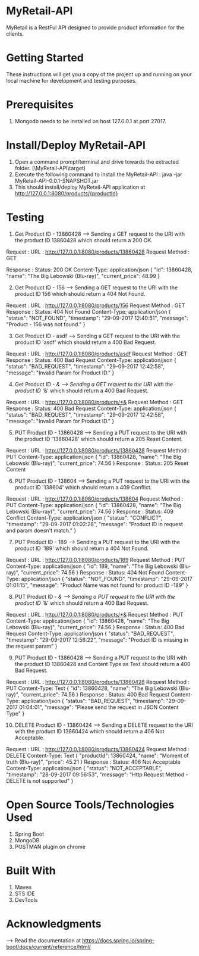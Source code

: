 MyRetail-API
============

MyRetail is a RestFul API designed to provide product information for the clients.


Getting Started
===============

These instructions will get you a copy of the project up and running on your local machine for development and testing purposes. 

Prerequisites
=============

1. Mongodb needs to be installed on host 127.0.0.1 at port 27017. 

Install/Deploy MyRetail-API
===========================

1. Open a command prompt/terminal and drive towards the extracted folder. (\MyRetail-API\target\)
2. Execute the following command to install the MyRetail-API :
	java -jar MyRetail-API-0.0.1-SNAPSHOT.jar
3. This should install/deploy MyRetail-API application at http://127.0.0.1:8080/products/{productId}


Testing
=======

1. Get Product ID - 13860428 --> Sending a GET request to the URI with the product ID 13860428 which should return a 200 OK.

Request :
		URL : http://127.0.0.1:8080/products/13860428
		Request Method : GET

Response :
		Status: 200 OK
		Content-Type: application/json
		{
		    "id": 13860428,
		    "name": "The Big Lebowski (Blu-ray)",
		    "current_price": 48.99
		} 

2. Get Product ID - 156  --> Sending a GET request to the URI with the product ID 156 which should return a 404 Not Found.

Request :
		URL : http://127.0.0.1:8080/products/156
		Request Method : GET
Response :
		Status: 404 Not Found
		Content-Type: application/json
		{
		    "status": "NOT_FOUND",
		    "timestamp": "29-09-2017 12:40:51",
		    "message": "Product - 156 was not found."
		}

3. Get Product ID -  asdf  --> Sending a GET request to the URI with the product ID 'asdf' which should return a 400 Bad Request.

Request :
		URL : http://127.0.0.1:8080/products/asdf
		Request Method : GET
Response :
		Status: 400 Bad Request
		Content-Type: application/json
		{
		    "status": "BAD_REQUEST",
		    "timestamp": "29-09-2017 12:42:58",
		    "message": "Invalid Param for Product ID."
		}

4. Get Product ID - *&  --> Sending a GET request to the URI with the product ID '*&' which should return a 400 Bad Request.

Request :
		URL : http://127.0.0.1:8080/products/*&
		Request Method : GET
Response :
		Status: 400 Bad Request
		Content-Type: application/json
		{
		    "status": "BAD_REQUEST",
		    "timestamp": "29-09-2017 12:42:58",
		    "message": "Invalid Param for Product ID."
		}
		
5. PUT Product ID - 13860428  --> Sending a PUT request to the URI with the product ID '13860428' which should return a 205 Reset Content.

Request :
		URL : http://127.0.0.1:8080/products/13860428
		Request Method : PUT
		Content-Type: application/json
		{
		    "id": 13860428,
		    "name": "The Big Lebowski (Blu-ray)",
		    "current_price": 74.56
		}
Response :
		Status: 205 Reset Content
		
		
6. PUT Product ID - 138604  --> Sending a PUT request to the URI with the product ID '138604' which should return a 409 Conflict.

Request :
		URL : http://127.0.0.1:8080/products/138604
		Request Method : PUT
		Content-Type: application/json
		{
		    "id": 13860428,
		    "name": "The Big Lebowski (Blu-ray)",
		    "current_price": 74.56
		}
Response :
		Status: 409 Conflict
		Content-Type: application/json
		{
		    "status": "CONFLICT",
		    "timestamp": "29-09-2017 01:02:28",
		    "message": "Product ID in request and param doesn't match."
		}

7. PUT Product ID - 189 --> Sending a PUT request to the URI with the product ID '189' which should return a 404 Not Found.

Request :
		URL : http://127.0.0.1:8080/products/189
		Request Method : PUT
		Content-Type: application/json
		{
		    "id": 189,
		    "name": "The Big Lebowski (Blu-ray)",
		    "current_price": 74.56
		}
Response :
		Status: 404 Not Found
		Content-Type: application/json
		{
		    "status": "NOT_FOUND",
		    "timestamp": "29-09-2017 01:01:15",
		    "message": "Product Name was not found for product ID -189"
		}

8. PUT Product ID - *&   --> Sending a PUT request to the URI with the product ID '*&' which should return a 400 Bad Request.

Request :
		URL : http://127.0.0.1:8080/products/*&
		Request Method : PUT
		Content-Type: application/json
		{
		    "id": 13860428,
		    "name": "The Big Lebowski (Blu-ray)",
		    "current_price": 74.56
		}
Response :
		Status: 400 Bad Request
		Content-Type: application/json
		{
		    "status": "BAD_REQUEST",
		    "timestamp": "29-09-2017 12:56:22",
		    "message": "Product ID is missing in the request param"
		}

9. PUT Product ID - 13860428  --> Sending a PUT request to the URI with the product ID 13860428 and Content Type as Text should return a 400 Bad Request.

Request :
		URL : http://127.0.0.1:8080/products/13860428
		Request Method : PUT
		Content-Type: Text
		{
		    "id": 13860428,
		    "name": "The Big Lebowski (Blu-ray)",
		    "current_price": 74.56
		}
Response :
		Status: 400 Bad Request
		Content-Type: application/json
		{
		    "status": "BAD_REQUEST",
		    "timestamp": "29-09-2017 01:04:01",
		    "message": "Please send the request in JSON Content Type"
		}
		
10. DELETE Product ID - 13860424  --> Sending a DELETE request to the URI with the product ID 13860424 which should return a 406 Not Acceptable. 

Request :
		URL : http://127.0.0.1:8080/products/13860424
		Request Method : DELETE
		Content-Type: Text
		{
	        "productId": 13860424,
	        "name": "Moment of truth (Blu-ray)",
	        "price": 45.21
	    }
Response :
		Status: 406 Not Acceptable
		Content-Type: application/json
		{
		    "status": "NOT_ACCEPTABLE",
		    "timestamp": "28-09-2017 09:56:53",
		    "message": "Http Request Method - DELETE is not supported"
		}
		
Open Source Tools/Technologies Used
======================
1. Spring Boot
2. MongoDB
3. POSTMAN plugin on chrome


Built With
==========
1. Maven
2. STS IDE
3. DevTools 

Acknowledgments
==============

 --> Read the documentation at https://docs.spring.io/spring-boot/docs/current/reference/html/
	